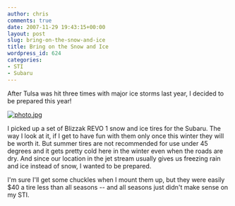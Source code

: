 ```yaml
---
author: chris
comments: true
date: 2007-11-29 19:43:15+00:00
layout: post
slug: bring-on-the-snow-and-ice
title: Bring on the Snow and Ice
wordpress_id: 624
categories:
- STI
- Subaru
---
```


After Tulsa was hit three times with major ice storms last year, I decided to be prepared this year!

[![photo.jpg](http://farm3.static.flickr.com/2343/2073673835_faa7d773f7_o.jpg)](http://www.flickr.com/photos/7381190@N06/2073673835)

I picked up a set of Blizzak REVO 1 snow and ice tires for the Subaru. The way I look at it, if I get to have fun with them only once this winter they will be worth it. But summer tires are not recommended for use under 45 degrees and it gets pretty cold here in the winter even when the roads are dry. And since our location in the jet stream usually gives us freezing rain and ice instead of snow, I wanted to be prepared.

I'm sure I'll get some chuckles when I mount them up, but they were easily $40 a tire less than all seasons -- and all seasons just didn't make sense on my STI.
